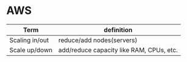 # AWS

Term | definition
---------- | --------
Scaling in/out | reduce/add nodes(servers)
Scale up/down | add/reduce capacity like RAM, CPUs, etc.

